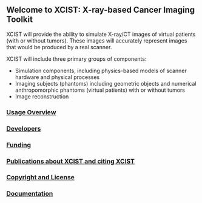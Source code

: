 ## Welcome to XCIST: X-ray-based Cancer Imaging Toolkit

XCIST will provide the ability to simulate X-ray/CT images of virtual patients (with or without tumors). These images will accurately represent images that would be produced by a real scanner.

XCIST will include three primary groups of components:
- Simulation components, including physics-based models of scanner hardware and physical processes
- Imaging subjects (phantoms) including geometric objects and numerical anthropomorphic phantoms (virtual patients) with or without tumors
- Image reconstruction

### [Usage Overview](Usage-Overview.md)

### [Developers](Developers.md)

### [Funding](Funding.md)

### [Publications about XCIST and citing XCIST](Publications-about-XCIST-and-citing-XCIST)

### [Copyright and License](https://github.com/xcist/code/blob/master/LICENSE)

### [Documentation](Documentation)
